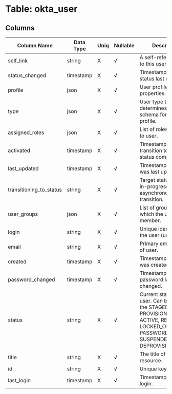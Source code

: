 # Table: okta_user

## Columns 

|  Column Name   |  Data Type  | Uniq | Nullable | Description | 
|  ----  | ----  | ----  | ----  | ---- | 
| self_link | string | X | √ | A self-referential link to this user. | 
| status_changed | timestamp | X | √ | Timestamp when status last changed. | 
| profile | json | X | √ | User profile properties. | 
| type | json | X | √ | User type that determines the schema for the user's profile. | 
| assigned_roles | json | X | √ | List of roles assigned to user. | 
| activated | timestamp | X | √ | Timestamp when transition to ACTIVE status completed. | 
| last_updated | timestamp | X | √ | Timestamp when user was last updated. | 
| transitioning_to_status | string | X | √ | Target status of an in-progress asynchronous status transition. | 
| user_groups | json | X | √ | List of groups of which the user is a member. | 
| login | string | X | √ | Unique identifier for the user (username). | 
| email | string | X | √ | Primary email address of user. | 
| created | timestamp | X | √ | Timestamp when user was created. | 
| password_changed | timestamp | X | √ | Timestamp when password last changed. | 
| status | string | X | √ | Current status of user. Can be one of the STAGED, PROVISIONED, ACTIVE, RECOVERY, LOCKED_OUT, PASSWORD_EXPIRED, SUSPENDED, or DEPROVISIONED. | 
| title | string | X | √ | The title of the resource. | 
| id | string | X | √ | Unique key for user. | 
| last_login | timestamp | X | √ | Timestamp of last login. | 


